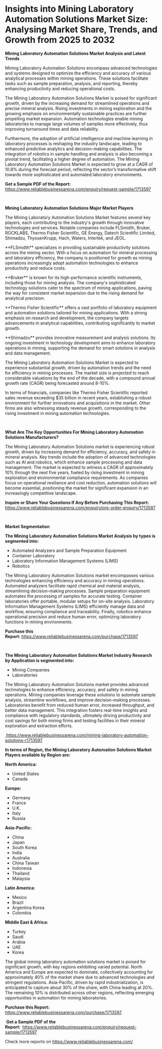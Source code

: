 <p><h1>Insights into Mining Laboratory Automation Solutions Market Size: Analysing Market Share, Trends, and Growth from 2025 to 2032</h1></p><p><strong>Mining Laboratory Automation Solutions Market Analysis and Latest Trends</strong></p>
<p><p>Mining Laboratory Automation Solutions encompass advanced technologies and systems designed to optimize the efficiency and accuracy of various analytical processes within mining operations. These solutions facilitate tasks such as sample preparation, analysis, and reporting, thereby enhancing productivity and reducing operational costs. </p><p>The Mining Laboratory Automation Solutions Market is poised for significant growth, driven by the increasing demand for streamlined operations and precise mineral analysis. Rising investments in mining exploration and the growing emphasis on environmentally sustainable practices are further propelling market expansion. Automation technologies enable mining laboratories to manage large volumes of samples more effectively, thus improving turnaround times and data reliability.</p><p>Furthermore, the adoption of artificial intelligence and machine learning in laboratory processes is reshaping the industry landscape, leading to enhanced predictive analytics and decision-making capabilities. The integration of robotics in sample handling and analysis is also becoming a pivotal trend, facilitating a higher degree of automation. The Mining Laboratory Automation Solutions Market is expected to grow at a CAGR of 10.8% during the forecast period, reflecting the sector’s transformative shift towards more sophisticated and automated laboratory environments.</p></p>
<p><strong>Get a Sample PDF of the Report:&nbsp;</strong> <a href="https://www.reliablebusinessarena.com/enquiry/request-sample/1713597?utm_campaign=1948&utm_medium=2&utm_source=Github&utm_content=ia&utm_term=11012025&utm_id=mining-laboratory-automation-solutions">https://www.reliablebusinessarena.com/enquiry/request-sample/1713597</a></p>
<p>&nbsp;</p>
<p><strong>Mining Laboratory Automation Solutions Major Market Players</strong></p>
<p><p>The Mining Laboratory Automation Solutions Market features several key players, each contributing to the industry's growth through innovative technologies and services. Notable companies include FLSmidth, Bruker, ROCKLABS, Thermo Fisher Scientific, GE Energy, Datech Scientific Limited, Shimadzu, ThyssenKrupp, Hach, Waters, Intertek, and JEOL.</p><p>**FLSmidth** specializes in providing sustainable productivity solutions across the mining sector. With a focus on automation for mineral processing and laboratory efficiency, the company is positioned for growth as mining operations increasingly adopt automation technologies to enhance productivity and reduce costs.</p><p>**Bruker** is known for its high-performance scientific instruments, including those for mining analysis. The company's sophisticated technology solutions cater to the spectrum of mining applications, paving the way for consistent market expansion due to the rising demand for analytical precision.</p><p>**Thermo Fisher Scientific** offers a vast portfolio of laboratory equipment and automation solutions tailored for mining applications. With a strong emphasis on research and development, the company targets advancements in analytical capabilities, contributing significantly to market growth.</p><p>**Shimadzu** provides innovative measurement and analysis solutions. Its ongoing investment in technology development aims to enhance laboratory operations in mining, supporting the demand for smart solutions in analysis and data management.</p><p>The Mining Laboratory Automation Solutions Market is expected to experience substantial growth, driven by automation trends and the need for efficiency in mining processes. The market size is projected to reach considerable valuations by the end of the decade, with a compound annual growth rate (CAGR) being forecasted around 8-10%.</p><p>In terms of financials, companies like Thermo Fisher Scientific reported sales revenue exceeding $35 billion in recent years, establishing a robust environment for further innovations and acquisitions in the market. Other firms are also witnessing steady revenue growth, corresponding to the rising investment in mining automation technologies.</p></p>
<p>&nbsp;</p>
<p><strong>What Are The Key Opportunities For Mining Laboratory Automation Solutions Manufacturers?</strong></p>
<p><p>The Mining Laboratory Automation Solutions market is experiencing robust growth, driven by increasing demand for efficiency, accuracy, and safety in mineral analysis. Key trends include the adoption of advanced technologies such as AI and robotics, which enhance sample processing and data management. The market is expected to witness a CAGR of approximately 10% through the next five years, fueled by rising investment in mining exploration and environmental compliance requirements. As companies focus on operational resilience and cost reduction, automation solutions will become essential, positioning the market for significant expansion in an increasingly competitive landscape.</p></p>
<p><strong>Inquire or Share Your Questions If Any Before Purchasing This Report:</strong> <a href="https://www.reliablebusinessarena.com/enquiry/pre-order-enquiry/1713597?utm_campaign=1948&utm_medium=2&utm_source=Github&utm_content=ia&utm_term=11012025&utm_id=mining-laboratory-automation-solutions">https://www.reliablebusinessarena.com/enquiry/pre-order-enquiry/1713597</a></p>
<p>&nbsp;</p>
<p><strong>Market Segmentation</strong></p>
<p><strong>The Mining Laboratory Automation Solutions Market Analysis by types is segmented into:</strong></p>
<p><ul><li>Automated Analyzers and Sample Preparation Equipment</li><li>Container Laboratory</li><li>Laboratory Information Management Systems (LIMS)</li><li>Robotics</li></ul></p>
<p><p>The Mining Laboratory Automation Solutions market encompasses various technologies enhancing efficiency and accuracy in mining operations. Automated analyzers facilitate rapid chemical and material analysis, streamlining decision-making processes. Sample preparation equipment automates the processing of samples for accurate testing. Container laboratories offer portable, modular setups for on-site analysis. Laboratory Information Management Systems (LIMS) efficiently manage data and workflow, ensuring compliance and traceability. Finally, robotics enhance operational precision and reduce human error, optimizing laboratory functions in mining environments.</p></p>
<p><strong>Purchase this Report:&nbsp;</strong><a href="https://www.reliablebusinessarena.com/purchase/1713597?utm_campaign=1948&utm_medium=2&utm_source=Github&utm_content=ia&utm_term=11012025&utm_id=mining-laboratory-automation-solutions">https://www.reliablebusinessarena.com/purchase/1713597</a></p>
<p>&nbsp;</p>
<p><strong>The Mining Laboratory Automation Solutions Market Industry Research by Application is segmented into:</strong></p>
<p><ul><li>Mining Companies</li><li>Laboratories</li></ul></p>
<p><p>The Mining Laboratory Automation Solutions market provides advanced technologies to enhance efficiency, accuracy, and safety in mining operations. Mining companies leverage these solutions to automate sample analysis, streamline workflows, and improve decision-making processes. Laboratories benefit from reduced human error, increased throughput, and better data management. This integration fosters real-time insights and compliance with regulatory standards, ultimately driving productivity and cost savings for both mining firms and testing facilities in their mineral exploration and extraction efforts.</p></p>
<p><a href="https://www.reliablebusinessarena.com/mining-laboratory-automation-solutions-r1713597?utm_campaign=1948&utm_medium=2&utm_source=Github&utm_content=ia&utm_term=11012025&utm_id=mining-laboratory-automation-solutions">&nbsp;https://www.reliablebusinessarena.com/mining-laboratory-automation-solutions-r1713597</a></p>
<p><strong>In terms of Region, the Mining Laboratory Automation Solutions Market Players available by Region are:</strong></p>
<p>
    <p> <strong> North America: </strong>
        <ul>
            <li>United States</li>
            <li>Canada</li>
        </ul>
        </p> 
    <p> <strong> Europe: </strong>
        <ul>
            <li>Germany</li>
            <li>France</li>
            <li>U.K.</li>
            <li>Italy</li>
            <li>Russia</li>
        </ul>
        </p> 
    <p> <strong> Asia-Pacific: </strong>
        <ul>
            <li>China</li>
            <li>Japan</li>
            <li>South Korea</li>
            <li>India</li>
            <li>Australia</li>
            <li>China Taiwan</li>
            <li>Indonesia</li>
            <li>Thailand</li>
            <li>Malaysia</li>
        </ul>
        </p> 
    <p> <strong> Latin America: </strong>
        <ul>
            <li>Mexico</li>
            <li>Brazil</li>
            <li>Argentina Korea</li>
            <li>Colombia</li>
        </ul>
        </p> 
    <p> <strong> Middle East & Africa: </strong>
        <ul>
            <li>Turkey</li>
            <li>Saudi</li>
            <li>Arabia</li>
            <li>UAE</li>
            <li>Korea</li>
        </ul>
    </p>
    </p>
<p><p>The global mining laboratory automation solutions market is poised for significant growth, with key regions exhibiting varied potential. North America and Europe are expected to dominate, collectively accounting for approximately 40% of the market share due to advanced technologies and stringent regulations. Asia-Pacific, driven by rapid industrialization, is anticipated to capture about 30% of the share, with China leading at 20%. The remaining 10% is distributed across other regions, reflecting emerging opportunities in automation for mining laboratories.</p></p>
<p><strong>Purchase this Report: </strong><a href="https://www.reliablebusinessarena.com/purchase/1713597?utm_campaign=1948&utm_medium=2&utm_source=Github&utm_content=ia&utm_term=11012025&utm_id=mining-laboratory-automation-solutions">https://www.reliablebusinessarena.com/purchase/1713597</a></p>
<p>&nbsp;<strong>Get a Sample PDF of the Report:&nbsp;&nbsp;</strong><a href="https://www.reliablebusinessarena.com/enquiry/request-sample/1713597?utm_campaign=1948&utm_medium=2&utm_source=Github&utm_content=ia&utm_term=11012025&utm_id=mining-laboratory-automation-solutions">https://www.reliablebusinessarena.com/enquiry/request-sample/1713597</a></p>
<p><strong></strong></p>
<p>Check more reports on <a href="https://www.reliablebusinessarena.com/?utm_campaign=1948&utm_medium=2&utm_source=Github&utm_content=ia&utm_term=11012025&utm_id=mining-laboratory-automation-solutions">https://www.reliablebusinessarena.com/</a></p>